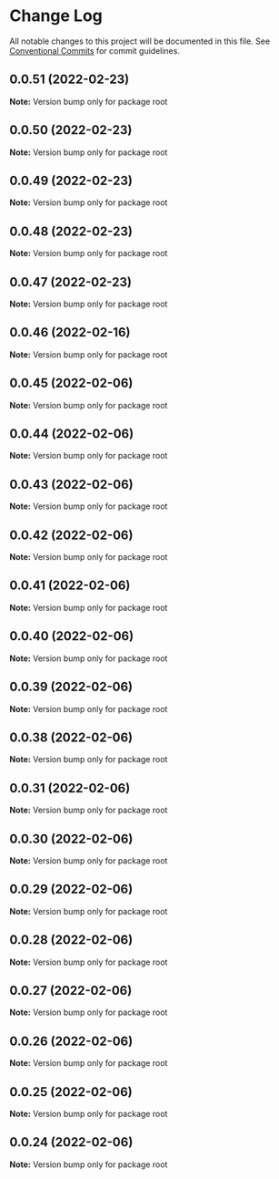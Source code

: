 # Change Log

All notable changes to this project will be documented in this file.
See [Conventional Commits](https://conventionalcommits.org) for commit guidelines.

## 0.0.51 (2022-02-23)

**Note:** Version bump only for package root





## 0.0.50 (2022-02-23)

**Note:** Version bump only for package root





## 0.0.49 (2022-02-23)

**Note:** Version bump only for package root





## 0.0.48 (2022-02-23)

**Note:** Version bump only for package root





## 0.0.47 (2022-02-23)

**Note:** Version bump only for package root





## 0.0.46 (2022-02-16)

**Note:** Version bump only for package root





## 0.0.45 (2022-02-06)

**Note:** Version bump only for package root





## 0.0.44 (2022-02-06)

**Note:** Version bump only for package root





## 0.0.43 (2022-02-06)

**Note:** Version bump only for package root





## 0.0.42 (2022-02-06)

**Note:** Version bump only for package root





## 0.0.41 (2022-02-06)

**Note:** Version bump only for package root





## 0.0.40 (2022-02-06)

**Note:** Version bump only for package root





## 0.0.39 (2022-02-06)

**Note:** Version bump only for package root





## 0.0.38 (2022-02-06)

**Note:** Version bump only for package root





## 0.0.31 (2022-02-06)

**Note:** Version bump only for package root





## 0.0.30 (2022-02-06)

**Note:** Version bump only for package root





## 0.0.29 (2022-02-06)

**Note:** Version bump only for package root





## 0.0.28 (2022-02-06)

**Note:** Version bump only for package root





## 0.0.27 (2022-02-06)

**Note:** Version bump only for package root





## 0.0.26 (2022-02-06)

**Note:** Version bump only for package root





## 0.0.25 (2022-02-06)

**Note:** Version bump only for package root





## 0.0.24 (2022-02-06)

**Note:** Version bump only for package root
